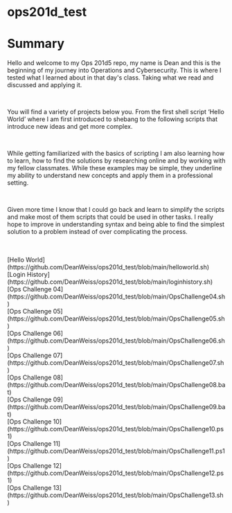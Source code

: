 # ops201d_test

# Summary

<p> Hello and welcome to my Ops 201d5 repo, my name is Dean and this is the beginning of my journey into Operations and Cybersecurity. This is where I tested what I learned about in that day's class. Taking what we read and discussed and applying it. </P>
<br>
<p> You will find a variety of projects below you. From the first shell script ‘Hello World’ where I am first introduced to shebang to the following scripts that introduce new ideas and get more complex. </p>
<br>
<p> While getting familiarized with the basics of scripting I am also learning how to learn, how to find the solutions by researching online and by working with my fellow classmates. While these examples may be simple, they underline my ability to understand new concepts and apply them in a professional setting. </p>
<br>
<p> Given more time I know that I could go back and learn to simplify the scripts and make most of them scripts that could be used in other tasks. I really hope to improve in understanding syntax and being able to find the simplest solution to a problem instead of over complicating the process. </p>
<br>
<br>
[Hello World](https://github.com/DeanWeiss/ops201d_test/blob/main/helloworld.sh)
<br>
[Login History](https://github.com/DeanWeiss/ops201d_test/blob/main/loginhistory.sh)
<br>
[Ops Challenge 04](https://github.com/DeanWeiss/ops201d_test/blob/main/OpsChallenge04.sh)
<br>
[Ops Challenge 05](https://github.com/DeanWeiss/ops201d_test/blob/main/OpsChallenge05.sh)
<br>
[Ops Challenge 06](https://github.com/DeanWeiss/ops201d_test/blob/main/OpsChallenge06.sh)
<br>
[Ops Challenge 07](https://github.com/DeanWeiss/ops201d_test/blob/main/OpsChallenge07.sh)
<br>
[Ops Challenge 08](https://github.com/DeanWeiss/ops201d_test/blob/main/OpsChallenge08.bat)
<br>
[Ops Challenge 09](https://github.com/DeanWeiss/ops201d_test/blob/main/OpsChallenge09.bat)
<br>
[Ops Challenge 10](https://github.com/DeanWeiss/ops201d_test/blob/main/OpsChallenge10.ps1)
<br>
[Ops Challenge 11](https://github.com/DeanWeiss/ops201d_test/blob/main/OpsChallenge11.ps1)
<br>
[Ops Challenge 12](https://github.com/DeanWeiss/ops201d_test/blob/main/OpsChallenge12.ps1)
<br>
[Ops Challenge 13](https://github.com/DeanWeiss/ops201d_test/blob/main/OpsChallenge13.sh)
